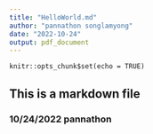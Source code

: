 ```yaml
---
title: "HelloWorld.md"
author: "pannathon songlamyong"
date: "2022-10-24"
output: pdf_document
---
```


```{r setup, include=FALSE}
knitr::opts_chunk$set(echo = TRUE)
```

## This is a markdown file
### 10/24/2022 pannathon
